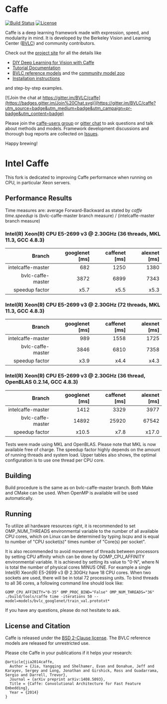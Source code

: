# Caffe
[![Build Status](https://travis-ci.org/BVLC/caffe.svg?branch=master)](https://travis-ci.org/BVLC/caffe)
[![License](https://img.shields.io/badge/license-BSD-blue.svg)](LICENSE)

Caffe is a deep learning framework made with expression, speed, and modularity in mind.
It is developed by the Berkeley Vision and Learning Center ([BVLC](http://bvlc.eecs.berkeley.edu)) and community contributors.

Check out the [project site](http://caffe.berkeleyvision.org) for all the details like
- [DIY Deep Learning for Vision with Caffe](https://docs.google.com/presentation/d/1UeKXVgRvvxg9OUdh_UiC5G71UMscNPlvArsWER41PsU/edit#slide=id.p)
- [Tutorial Documentation](http://caffe.berkeleyvision.org/tutorial/)
- [BVLC reference models](http://caffe.berkeleyvision.org/model_zoo.html) and the [community model zoo](https://github.com/BVLC/caffe/wiki/Model-Zoo)
- [Installation instructions](http://caffe.berkeleyvision.org/installation.html)

and step-by-step examples.

[![Join the chat at https://gitter.im/BVLC/caffe](https://badges.gitter.im/Join%20Chat.svg)](https://gitter.im/BVLC/caffe?utm_source=badge&utm_medium=badge&utm_campaign=pr-badge&utm_content=badge)

Please join the [caffe-users group](https://groups.google.com/forum/#!forum/caffe-users) or [gitter chat](https://gitter.im/BVLC/caffe) to ask questions and talk about methods and models.
Framework development discussions and thorough bug reports are collected on [Issues](https://github.com/BVLC/caffe/issues).

Happy brewing!

# Intel Caffe
This fork is dedicated to improving Caffe performance when running on CPU, in particular Xeon
servers.

## Performance Results
Time measures are: average Forward-Backward as stated by *caffe time*.*speedup* is
(bvlc-caffe-master branch measure) / (intelcaffe-master branch measure)

### Intel(R) Xeon(R) CPU E5-2699 v3 @ 2.30GHz (36 threads, MKL 11.3, GCC 4.8.3)
|            Branch | googlenet [ms] | caffenet [ms] | alexnet [ms] |
|------------------:|---------------:|--------------:|-------------:|
| intelcaffe-master |            682 |          1250 |         1380 |
| bvlc-caffe-master |           3872 |          6899 |         7343 |
|    speedup factor |           x5.7 |          x5.5 |         x5.3 |

### Intel(R) Xeon(R) CPU E5-2699 v3 @ 2.30GHz (72 threads, MKL 11.3, GCC 4.8.3)
|            Branch | googlenet [ms] | caffenet [ms] | alexnet [ms] |
|------------------:|---------------:|--------------:|-------------:|
| intelcaffe-master |            989 |          1558 |         1725 |
| bvlc-caffe-master |           3846 |          6810 |         7358 |
|    speedup factor |           x3.9 |          x4.4 |         x4.3 |

### Intel(R) Xeon(R) CPU E5-2699 v3 @ 2.30GHz (36 thread, OpenBLAS 0.2.14, GCC 4.8.3)
|            Branch | googlenet [ms] | caffenet [ms] | alexnet [ms] |
|------------------:|---------------:|--------------:|-------------:|
| intelcaffe-master |           1412 |          3329 |         3977 |
| bvlc-caffe-master |          14892 |         25920 |        67542 |
|    speedup factor |          x10.5 |          x7.8 |        x17.0 |

Tests were made using MKL and OpenBLAS. Please note that MKL is now available free of charge.
The speedup factor highly depends on the amount of running threads and system load.
Upper tables also shows, the optimal configuration is to use one thread per CPU core.

## Building
Build procedure is the same as on bvlc-caffe-master branch. Both Make and CMake can be used.
When OpenMP is available will be used automatically.

## Running
To utilize all hardware resources right, it is recommended to set OMP_NUM_THREADS environmental
variable to the number of all available CPU cores, which on Linux can be determined by typing
*lscpu* and is equal to number of "CPU socket(s)" times number of "Core(s) per socket".

It is also recommended to avoid movement of threads between processors by setting CPU affinity
which can be done by GOMP_CPU_AFFINITY environmental variable. It is achieved by setting its value
to "0-N", where N is total the number of physical cores MINUS ONE. For example a single
Intel(R) Xeon(R) E5-2699 v3 @ 2.30GHz have 18 CPU cores. When two sockets are used, there
will be in total 72 processing units. To bind threads to all 36 cores, a following command line
should look like:

    GOMP_CPU_AFFINITY="0-35" OMP_PROC_BIND="False" OMP_NUM_THREADS="36" ./build/tools/caffe time -iterations 50 --model=models/bvlc_googlenet/train_val.prototxt*  

If you have any questions, please do not hesitate to ask.

## License and Citation
Caffe is released under the [BSD 2-Clause license](https://github.com/BVLC/caffe/blob/master/LICENSE).
The BVLC reference models are released for unrestricted use.

Please cite Caffe in your publications if it helps your research:

    @article{jia2014caffe,
      Author = {Jia, Yangqing and Shelhamer, Evan and Donahue, Jeff and Karayev, Sergey and Long, Jonathan and Girshick, Ross and Guadarrama, Sergio and Darrell, Trevor},
      Journal = {arXiv preprint arXiv:1408.5093},
      Title = {Caffe: Convolutional Architecture for Fast Feature Embedding},
      Year = {2014}
    }
